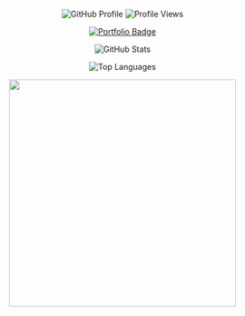  <p align="center">
    <!-- GitHub profile badge with icon -->
    <img src="https://img.shields.io/badge/GitHub-Profile-4f7b3d?style=for-the-badge&logo=github&logoColor=white&labelColor=0e2326" alt="GitHub Profile" />
  <!-- Profile views with Komarev (dynamic) -->
  <img src="https://komarev.com/ghpvc/?username=KCprsnlcc&label=Views&color=4f7b3d&labelColor=0e2326&style=for-the-badge" alt="Profile Views" />
</p>


<p align="center">
  <!-- Portfolio badge -->
  <a href="https://kc-portfolio-liart.vercel.app/" target="_blank">
    <img src="https://img.shields.io/badge/Visit%20My%20Portfolio-ffffff?style=for-the-badge&logo=vercel&logoColor=white&labelColor=0e2326&color=4f7b3d" alt="Portfolio Badge"/>
  </a>
</p>

<p align="center">
  <img src="https://github-readme-stats.vercel.app/api?username=KCprsnlcc&show_icons=true&theme=radical&title_color=88c57f&icon_color=689e4b&bg_color=0e2326&hide_border=true" alt="GitHub Stats" />
</p>

<p align="center">
  <img src="https://github-readme-stats.vercel.app/api/top-langs/?username=KCprsnlcc&theme=radical&title_color=88c57f&bg_color=0e2326&hide_border=true" alt="Top Languages" />
</p>

<p align="center">
  <img width="400" src="https://github-readme-streak-stats.herokuapp.com/?user=KCprsnlcc&hide_border=true&show_icons=true&currStreakNum=88c57f&sideNums=689e4b&border=4f7b3d&currStreakLabel=dfffd6&background=0e2326&sideLabels=dfffd6&dates=88c57f" />
</p>
